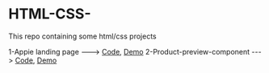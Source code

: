 # HTML-CSS-
This repo containing some html/css projects

1-Appie landing page ---> [Code](https://github.com/AbderahmanBenchalel/HTML-CSS-projects/tree/main/Appie-landing-page), [Demo](https://appie-benchalel.netlify.app/)
2-Product-preview-component ---> [Code](https://github.com/AbderahmanBenchalel/HTML-CSS-projects/tree/main/product-preview-card-component-main), [Demo](https://product-preview-component-99.netlify.app/)
